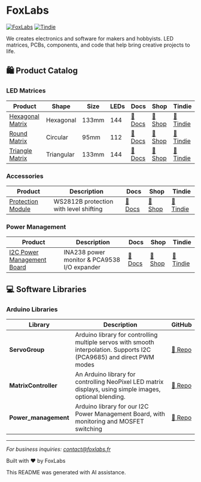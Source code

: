 # FoxLabs

[![FoxLabs](https://img.shields.io/badge/FoxLabs-Electronics%20Solutions-blue?style=for-the-badge&logo=github)](https://shop.foxlabs.fr/)
[![Tindie](https://img.shields.io/badge/Tindie-Store-orange?style=for-the-badge&logo=tindie)](https://www.tindie.com/stores/foxlabs/)

We creates electronics and software for makers and hobbyists. LED matrices, PCBs, components, and code that help bring creative projects to life.

## 🛍️ Product Catalog

### LED Matrices

| Product                                                 | Shape      | Size  | LEDs | Docs                                      | Shop                                            | Tindie                                            |
| ------------------------------------------------------- | ---------- | ----- | ---- | -------------------------------------------------- | ----------------------------------------------- | ------------------------------------------------- |
| [Hexagonal Matrix](https://github.com/FoxLabsFr/Hexagonal_leds_matrix_WS2812B)    | Hexagonal  | 133mm | 144  | [📖 Docs](https://github.com/FoxLabsFr/Hexagonal_leds_matrix_WS2812B)        | [🛒 Shop](https://shop.foxlabs.fr/fr/electronique/26-matrice-de-leds-triangle-ws2812b-bw.html) | [🛒 Tindie](https://www.tindie.com/products/37170/) |
| [Round Matrix](https://github.com/FoxLabsFr/Round_leds_matrix_95mm_12x12_WS2812B) | Circular   | 95mm  | 112  | [📖 Docs](https://github.com/FoxLabsFr/Round_leds_matrix_95mm_12x12_WS2812B) | [🛒 Shop](https://shop.foxlabs.fr/fr/electronique/10-matrice-de-leds-ronde-95mm-112-ws2812b-bw.html) | [🛒 Tindie](https://www.tindie.com/products/25337/) |
| [Triangle Matrix](https://github.com/FoxLabsFr/Triangle_leds_matrix_WS2812B)      | Triangular | 133mm | 144  | [📖 Docs](https://github.com/FoxLabsFr/Triangle_leds_matrix_WS2812B)         | [🛒 Shop](https://shop.foxlabs.fr/fr/electronique/25-matrice-de-leds-triangle-ws2812b-bw.html) | [🛒 Tindie](https://www.tindie.com/products/37169/) |

### Accessories

| Product                                           | Description                            | Docs                           | Shop                                            | Tindie                                            |
| ------------------------------------------------- | -------------------------------------- | --------------------------------------- | ----------------------------------------------- | ------------------------------------------------- |
| [Protection Module](https://github.com/FoxLabsFr/Protection_module_WS2812B) | WS2812B protection with level shifting | [📖 Docs](https://github.com/FoxLabsFr/Protection_module_WS2812B) | [🛒 Shop](https://shop.foxlabs.fr/fr/electronique/24-module-protection-leds-ws2812b.html) | [🛒 Tindie](https://www.tindie.com/products/27407/) |

### Power Management

| Product                                           | Description                            | Docs                           | Shop                                            | Tindie                                            |
| ------------------------------------------------- | -------------------------------------- | --------------------------------------- | ----------------------------------------------- | ------------------------------------------------- |
| [I2C Power Management Board](https://github.com/FoxLabsFr/I2C_Power_Management_Board_INA238_PCA9538) | INA238 power monitor & PCA9538 I/O expander | [📖 Docs](https://github.com/FoxLabsFr/I2C_Power_Management_Board_INA238_PCA9538) | [🛒 Shop](https://shop.foxlabs.fr/fr/home/29-module-alimentation-i2c.html) | [🛒 Tindie](https://www.tindie.com/products/40201/) |

## 💻 Software Libraries

### Arduino Libraries

| Library        | Description                                                                                                            | GitHub                                             |
| -------------- | ---------------------------------------------------------------------------------------------------------------------- | -------------------------------------------------- |
| **ServoGroup** | Arduino library for controlling multiple servos with smooth interpolation. Supports I2C (PCA9685) and direct PWM modes | [🐙 Repo](https://github.com/FoxLabsFr/ServoGroup) |
| **MatrixController** | An Arduino library for controlling NeoPixel LED matrix displays, using simple images, optional blending. | [🐙 Repo](https://github.com/FoxLabsFr/MatrixController) |
| **Power_management** | Arduino library for our I2C Power Management Board, with monitoring and MOSFET switching | [🐙 Repo](https://github.com/FoxLabsFr/Power_management) |

---

_For business inquiries: [contact@foxlabs.fr](mailto:contact@foxlabs.fr)_

Built with ❤️ by FoxLabs

This README was generated with AI assistance.
